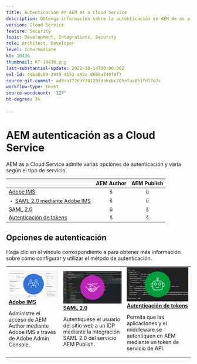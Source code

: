 ```yaml
---
title: Autenticación en AEM as a Cloud Service
description: Obtenga información sobre la autenticación en AEM de as a Cloud Service.
version: Cloud Service
feature: Security
topic: Development, Integrations, Security
role: Architect, Developer
level: Intermediate
kt: 10436
thumbnail: KT-10436.png
last-substantial-update: 2022-10-14T00:00:00Z
exl-id: 4dba6c09-2949-4153-a9bc-d660a740f8f7
source-git-commit: ad9aa172d37741207dabcbc705efaa851fd17e7c
workflow-type: tm+mt
source-wordcount: '127'
ht-degree: 3%

---
```


# AEM autenticación as a Cloud Service

AEM as a Cloud Service admite varias opciones de autenticación y varía según el tipo de servicio.

|  | AEM Author | AEM Publish |
|-----------------------|:----------:|:-----------:|
| [Adobe IMS](../accessing/overview.md) | š | ü |
| ・ [SAML 2.0 mediante Adobe IMS](https://experienceleague.adobe.com/docs/experience-manager-cloud-service/content/security/ims-support.html#how-to-set-up) | š | ü |
| [SAML 2.0](./saml-2-0.md) | ü | š |
| [Autenticación de tokens](../../headless-tutorial/authentication/overview.md) | š | š |

## Opciones de autenticación

Haga clic en el vínculo correspondiente a para obtener más información sobre cómo configurar y utilizar el método de autenticación.

<table>
  <tr>
   <td>
      <a  href="../accessing/overview.md"><img alt="Adobe IMS" src="./assets/card--adobe-ims.png"/></a>
      <div><strong><a href="../accessing/overview.md">Adobe IMS</a></strong></div>
      <p>
          Administre el acceso de AEM Author mediante Adobe IMS a través de Adobe Admin Console.
      </p>
    </td>   
   <td>
      <a  href="./saml-2-0.md"><img alt="SAML 2.0" src="./assets/card--saml-2-0.png"/></a>
      <div><strong><a href="./saml-2-0.md">SAML 2.0</a></strong></div>
      <p>
        Autentíquese el usuario del sitio web a un IDP mediante la integración SAML 2.0 del servicio AEM Publish.
      </p>
    </td>   
   <td>
      <a  href="../../headless-tutorial/authentication/overview.md"><img alt="Token" src="./assets/card--token.png"/></a>
      <div><strong><a href="../../headless-tutorial/authentication/overview.md">Autenticación de tokens</a></strong></div>
      <p>
        Permita que las aplicaciones y el middleware se autentiquen en AEM mediante un token de servicio de API.
      </p>
    </td>   
  </tr>
</table>
